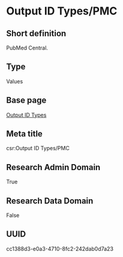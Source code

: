 # Output ID Types/PMC
## Short definition
PubMed Central.
## Type
Values
## Base page
[Output ID Types](../../Picklists/Output%20ID%20Types.md)
## Meta title
csr:Output ID Types/PMC
## Research Admin Domain
True
## Research Data Domain
False
## UUID
cc1388d3-e0a3-4710-8fc2-242dab0d7a23
